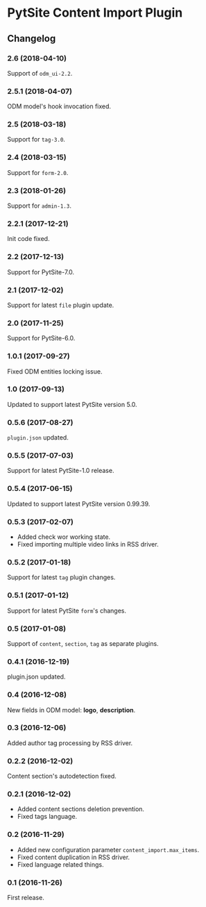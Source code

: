 # PytSite Content Import Plugin


## Changelog


### 2.6 (2018-04-10)

Support of `odm_ui-2.2`.


### 2.5.1 (2018-04-07)

ODM model's hook invocation fixed.


### 2.5 (2018-03-18)

Support for `tag-3.0`.


### 2.4 (2018-03-15)

Support for `form-2.0`.


### 2.3 (2018-01-26)

Support for `admin-1.3`.


### 2.2.1 (2017-12-21)

Init code fixed.


### 2.2 (2017-12-13)

Support for PytSite-7.0.


### 2.1 (2017-12-02)

Support for latest `file` plugin update.


### 2.0 (2017-11-25)

Support for PytSite-6.0.


### 1.0.1 (2017-09-27)

Fixed ODM entities locking issue.


### 1.0 (2017-09-13)

Updated to support latest PytSite version 5.0.


### 0.5.6 (2017-08-27)

`plugin.json` updated.


### 0.5.5 (2017-07-03)

Support for latest PytSite-1.0 release.


### 0.5.4 (2017-06-15)

Updated to support latest PytSite version 0.99.39.


### 0.5.3 (2017-02-07)

- Added check wor working state.
- Fixed importing multiple video links in RSS driver.


### 0.5.2 (2017-01-18)

Support for latest `tag` plugin changes.


### 0.5.1 (2017-01-12)

Support for latest PytSite `form`'s changes.


### 0.5 (2017-01-08)

Support of `content`, `section`, `tag` as separate plugins.


### 0.4.1 (2016-12-19)

plugin.json updated.


### 0.4 (2016-12-08)

New fields in ODM model: **logo**, **description**.


### 0.3 (2016-12-06)

Added author tag processing by RSS driver.


### 0.2.2 (2016-12-02)

Content section's autodetection fixed.


### 0.2.1 (2016-12-02)

- Added content sections deletion prevention.
- Fixed tags language.


### 0.2 (2016-11-29)

- Added new configuration parameter `content_import.max_items`.
- Fixed content duplication in RSS driver.
- Fixed language related things.


### 0.1 (2016-11-26)

First release.
